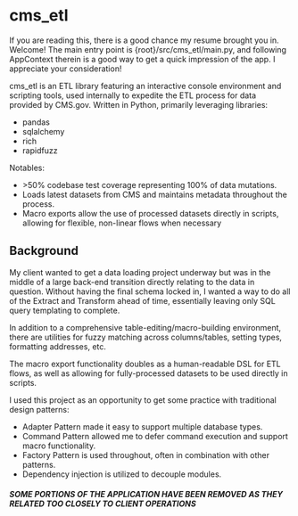 # cms_etl

If you are reading this, there is a good chance my resume brought you in.
Welcome! The main entry point is {root}/src/cms_etl/main.py,
and following AppContext therein is a good way to get a quick impression of the app. I appreciate your consideration!

cms_etl is an ETL library featuring an interactive console environment and scripting tools,
used internally to expedite the ETL process for data provided by CMS.gov. Written in Python, primarily leveraging libraries:
- pandas
- sqlalchemy
- rich
- rapidfuzz

Notables:
- \>50% codebase test coverage representing 100% of data mutations.
- Loads latest datasets from CMS and maintains metadata throughout the process.
- Macro exports allow the use of processed datasets directly in scripts, allowing for flexible, non-linear flows when necessary

## Background

My client wanted to get a data loading project underway but was in the middle of a large back-end transition
directly relating to the data in question. Without having the final schema locked in, I wanted a way to do all
of the Extract and Transform ahead of time, essentially leaving only SQL query templating to complete.

In addition to a comprehensive table-editing/macro-building environment, there are utilities for fuzzy matching across
columns/tables, setting types, formatting addresses, etc.

The macro export functionality doubles as a human-readable DSL for ETL flows,
as well as allowing for fully-processed datasets to be used directly in scripts.

I used this project as an opportunity to get some practice with traditional design patterns:
- Adapter Pattern made it easy to support multiple database types.
- Command Pattern allowed me to defer command execution and support macro functionality.
- Factory Pattern is used throughout, often in combination with other patterns.
- Dependency injection is utilized to decouple modules.

##### SOME PORTIONS OF THE APPLICATION HAVE BEEN REMOVED AS THEY RELATED TOO CLOSELY TO CLIENT OPERATIONS
